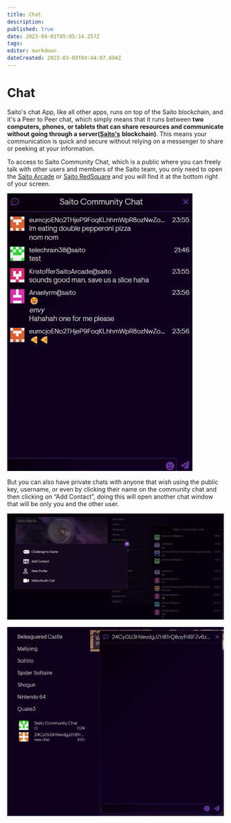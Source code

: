 ```yaml
---
title: Chat
description: 
published: true
date: 2023-04-01T05:05:14.257Z
tags: 
editor: markdown
dateCreated: 2023-03-09T04:44:07.894Z
---
```


# Chat

Saito's chat App, like all other apps, runs on top of the Saito blockchain, and it's a Peer to Peer chat, which simply means that it runs between **two computers, phones, or tablets that can share resources and communicate without going through a server(**[**Saito's**](https://saito.io/) **blockchain)**. This means your communication is quick and secure without relying on a messenger to share or peeking at your information.  

To access to Saito Community Chat, which is a public where you can freely talk with other users and members of the Saito team, you only need to open the [Saito Arcade](https://saito.io/arcade/) or [Saito RedSquare](https://saito.io/redsquare/#home) and you will find it at the bottom right of your screen. 

![](/chatpic1.png)

But you can also have private chats with anyone that wish using the public key, username, or even by clicking their name on the community chat and then clicking on “Add Contact”, doing this will open another chat window that will be only you and the other user.

![](/privatechat.png)

![](/privatechat2.png)